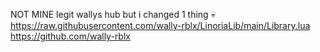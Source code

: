 NOT MINE
legit wallys hub but i changed 1 thing 💀
https://raw.githubusercontent.com/wally-rblx/LinoriaLib/main/Library.lua
https://github.com/wally-rblx
